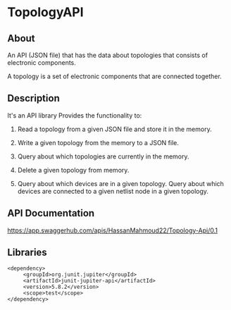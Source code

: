 # TopologyAPI

## About

An API (JSON file) that has the data about topologies that consists of electronic components.


A topology is a set of electronic components that are connected together.

## Description

It's an API library Provides the functionality to:

1. Read a topology from a given JSON file and store it in the memory.

2. Write a given topology from the memory to a JSON file.

3. Query about which topologies are currently in the memory.

4. Delete a given topology from memory.

5. Query about which devices are in a given topology.
Query about which devices are connected to a given netlist node in a given topology.

## API Documentation

https://app.swaggerhub.com/apis/HassanMahmoud22/Topology-Api/0.1

## Libraries
    
    <dependency>
         <groupId>org.junit.jupiter</groupId>
         <artifactId>junit-jupiter-api</artifactId>
         <version>5.8.2</version>
         <scope>test</scope>
    </dependency>



